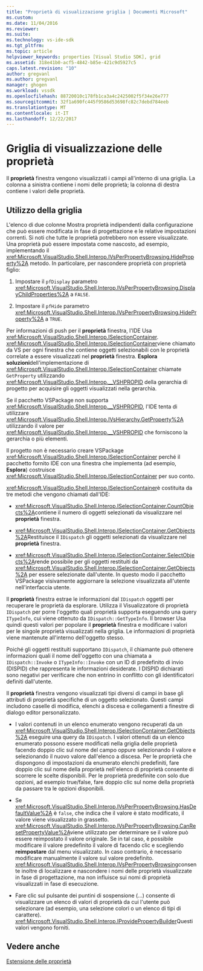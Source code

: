 ```yaml
---
title: "Proprietà di visualizzazione griglia | Documenti Microsoft"
ms.custom: 
ms.date: 11/04/2016
ms.reviewer: 
ms.suite: 
ms.technology: vs-ide-sdk
ms.tgt_pltfrm: 
ms.topic: article
helpviewer_keywords: properties [Visual Studio SDK], grid
ms.assetid: 318e41b0-acf5-4842-b85e-421c9d5927c5
caps.latest.revision: "10"
author: gregvanl
ms.author: gregvanl
manager: ghogen
ms.workload: vssdk
ms.openlocfilehash: 88720010c178fb1ca3a4c2425002f5f34e26e777
ms.sourcegitcommit: 32f1a690fc445f9586d53698fc82c7debd784eeb
ms.translationtype: MT
ms.contentlocale: it-IT
ms.lasthandoff: 12/22/2017
---
```

# <a name="properties-display-grid"></a>Griglia di visualizzazione delle proprietà
Il **proprietà** finestra vengono visualizzati i campi all'interno di una griglia. La colonna a sinistra contiene i nomi delle proprietà; la colonna di destra contiene i valori delle proprietà.  
  
## <a name="working-with-the-grid"></a>Utilizzo della griglia  
 L'elenco di due colonne Mostra proprietà indipendenti dalla configurazione che può essere modificata in fase di progettazione e le relative impostazioni correnti. Si noti che tutte le proprietà potrebbero non essere visualizzate. Una proprietà può essere impostata come nascosto, ad esempio, implementando il <xref:Microsoft.VisualStudio.Shell.Interop.IVsPerPropertyBrowsing.HideProperty%2A> metodo. In particolare, per nascondere proprietà con proprietà figlio:  
  
1.  Impostare il `pfDisplay` parametro <xref:Microsoft.VisualStudio.Shell.Interop.IVsPerPropertyBrowsing.DisplayChildProperties%2A> a `FALSE`.  
  
2.  Impostare il `pfHide` parametro <xref:Microsoft.VisualStudio.Shell.Interop.IVsPerPropertyBrowsing.HideProperty%2A> a `TRUE`.  
  
 Per informazioni di push per il **proprietà** finestra, l'IDE Usa <xref:Microsoft.VisualStudio.Shell.Interop.ISelectionContainer>. <xref:Microsoft.VisualStudio.Shell.Interop.ISelectionContainer>viene chiamato da VS per ogni finestra che contiene oggetti selezionabili con le proprietà correlate a essere visualizzati nel **proprietà** finestra. **Esplora soluzioni**dell'implementazione di <xref:Microsoft.VisualStudio.Shell.Interop.ISelectionContainer> chiamate `GetProperty` utilizzando <xref:Microsoft.VisualStudio.Shell.Interop.__VSHPROPID> della gerarchia di progetto per acquisire gli oggetti visualizzati nella gerarchia.  
  
 Se il pacchetto VSPackage non supporta <xref:Microsoft.VisualStudio.Shell.Interop.__VSHPROPID>, l'IDE tenta di utilizzare <xref:Microsoft.VisualStudio.Shell.Interop.IVsHierarchy.GetProperty%2A> utilizzando il valore per <xref:Microsoft.VisualStudio.Shell.Interop.__VSHPROPID> che forniscono la gerarchia o più elementi.  
  
 Il progetto non è necessario creare VSPackage <xref:Microsoft.VisualStudio.Shell.Interop.ISelectionContainer> perché il pacchetto fornito IDE con una finestra che implementa (ad esempio, **Esplora**) costruisce <xref:Microsoft.VisualStudio.Shell.Interop.ISelectionContainer> per suo conto.  
  
 <xref:Microsoft.VisualStudio.Shell.Interop.ISelectionContainer>è costituita da tre metodi che vengono chiamati dall'IDE:  
  
-   <xref:Microsoft.VisualStudio.Shell.Interop.ISelectionContainer.CountObjects%2A>contiene il numero di oggetti selezionati da visualizzare nel **proprietà** finestra.  
  
-   <xref:Microsoft.VisualStudio.Shell.Interop.ISelectionContainer.GetObjects%2A>Restituisce il `IDispatch` gli oggetti selezionati da visualizzare nel **proprietà** finestra.  
  
-   <xref:Microsoft.VisualStudio.Shell.Interop.ISelectionContainer.SelectObjects%2A>rende possibile per gli oggetti restituiti da <xref:Microsoft.VisualStudio.Shell.Interop.ISelectionContainer.GetObjects%2A> per essere selezionate dall'utente. In questo modo il pacchetto VSPackage visivamente aggiornare la selezione visualizzata all'utente nell'interfaccia utente.  
  
 Il **proprietà** finestra estrae le informazioni dal `IDispatch` oggetti per recuperare le proprietà da esplorare. Utilizza il Visualizzatore di proprietà `IDispatch` per porre l'oggetto quali proprietà supporta eseguendo una query `ITypeInfo`, cui viene ottenuto da `IDispatch::GetTypeInfo`. Il browser Usa quindi questi valori per popolare il **proprietà** finestra e modificare i valori per le singole proprietà visualizzati nella griglia. Le informazioni di proprietà viene mantenute all'interno dell'oggetto stesso.  
  
 Poiché gli oggetti restituiti supportano `IDispatch`, il chiamante può ottenere informazioni quali il nome dell'oggetto con una chiamata a `IDispatch::Invoke` o `ITypeInfo::Invoke` con un ID di predefinito di invio (DISPID) che rappresenta le informazioni desiderate. I DISPID dichiarati sono negativi per verificare che non entrino in conflitto con gli identificatori definiti dall'utente.  
  
 Il **proprietà** finestra vengono visualizzati tipi diversi di campi in base gli attributi di proprietà specifiche di un oggetto selezionato. Questi campi includono caselle di modifica, elenchi a discesa e collegamenti a finestre di dialogo editor personalizzato.  
  
-   I valori contenuti in un elenco enumerato vengono recuperati da un <xref:Microsoft.VisualStudio.Shell.Interop.ISelectionContainer.GetObjects%2A> eseguire una query da `IDispatch`. I valori ottenuti da un elenco enumerato possono essere modificati nella griglia delle proprietà facendo doppio clic sul nome del campo oppure selezionando il valore e selezionando il nuovo valore dall'elenco a discesa. Per le proprietà che dispongono di impostazioni da enumerato elenchi predefiniti, fare doppio clic sul nome della proprietà nell'elenco di proprietà consente di scorrere le scelte disponibili. Per le proprietà predefinite con solo due opzioni, ad esempio true/false, fare doppio clic sul nome della proprietà da passare tra le opzioni disponibili.  
  
-   Se <xref:Microsoft.VisualStudio.Shell.Interop.IVsPerPropertyBrowsing.HasDefaultValue%2A> è `false`, che indica che il valore è stato modificato, il valore viene visualizzato in grassetto. <xref:Microsoft.VisualStudio.Shell.Interop.IVsPerPropertyBrowsing.CanResetPropertyValue%2A>viene utilizzato per determinare se il valore può essere reimpostato il valore originale. Se in tal caso, è possibile modificare il valore predefinito il valore di facendo clic e scegliendo **reimpostare** dal menu visualizzato. In caso contrario, è necessario modificare manualmente il valore sul valore predefinito. <xref:Microsoft.VisualStudio.Shell.Interop.IVsPerPropertyBrowsing>consente inoltre di localizzare e nascondere i nomi delle proprietà visualizzate in fase di progettazione, ma non influisce sui nomi di proprietà visualizzati in fase di esecuzione.  
  
-   Fare clic sul pulsante dei puntini di sospensione (…) consente di visualizzare un elenco di valori di proprietà da cui l'utente può selezionare (ad esempio, una selezione colori o un elenco di tipi di carattere). <xref:Microsoft.VisualStudio.Shell.Interop.IProvidePropertyBuilder>Questi valori vengono forniti.  
  
## <a name="see-also"></a>Vedere anche  
 [Estensione delle proprietà](../../extensibility/internals/extending-properties.md)